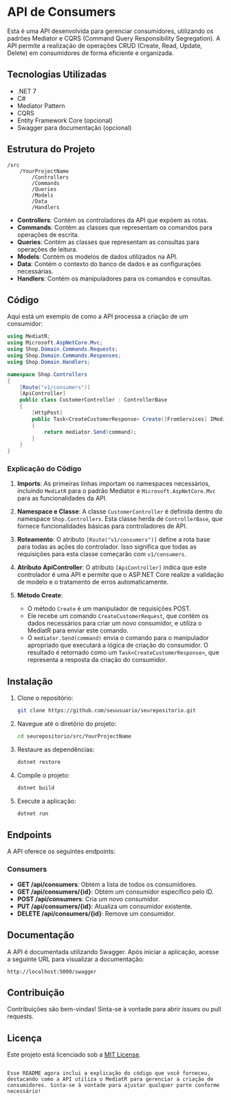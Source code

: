 
# API de Consumers

Esta é uma API desenvolvida para gerenciar consumidores, utilizando os padrões Mediator e CQRS (Command Query Responsibility Segregation). A API permite a realização de operações CRUD (Create, Read, Update, Delete) em consumidores de forma eficiente e organizada.

## Tecnologias Utilizadas

- .NET 7
- C#
- Mediator Pattern
- CQRS
- Entity Framework Core (opcional)
- Swagger para documentação (opcional)

## Estrutura do Projeto

```
/src
    /YourProjectName
        /Controllers
        /Commands
        /Queries
        /Models
        /Data
        /Handlers
```

- **Controllers**: Contém os controladores da API que expõem as rotas.
- **Commands**: Contém as classes que representam os comandos para operações de escrita.
- **Queries**: Contém as classes que representam as consultas para operações de leitura.
- **Models**: Contém os modelos de dados utilizados na API.
- **Data**: Contém o contexto do banco de dados e as configurações necessárias.
- **Handlers**: Contém os manipuladores para os comandos e consultas.

## Código

Aqui está um exemplo de como a API processa a criação de um consumidor:

```csharp
using MediatR;
using Microsoft.AspNetCore.Mvc;
using Shop.Domain.Commands.Requests;
using Shop.Domain.Commands.Responses;
using Shop.Domain.Handlers;

namespace Shop.Controllers
{
    [Route("v1/consumers")]
    [ApiController]
    public class CustomerController : ControllerBase
    {
        [HttpPost]  
        public Task<CreateCustomerResponse> Create([FromServices] IMediator mediator, [FromBody] CreateCustomerRequest command)
        {
            return mediator.Send(command);
        }
    }
}
```

### Explicação do Código

1. **Imports**: As primeiras linhas importam os namespaces necessários, incluindo `MediatR` para o padrão Mediator e `Microsoft.AspNetCore.Mvc` para as funcionalidades da API.

2. **Namespace e Classe**: A classe `CustomerController` é definida dentro do namespace `Shop.Controllers`. Esta classe herda de `ControllerBase`, que fornece funcionalidades básicas para controladores de API.

3. **Roteamento**: O atributo `[Route("v1/consumers")]` define a rota base para todas as ações do controlador. Isso significa que todas as requisições para esta classe começarão com `v1/consumers`.

4. **Atributo ApiController**: O atributo `[ApiController]` indica que este controlador é uma API e permite que o ASP.NET Core realize a validação de modelo e o tratamento de erros automaticamente.

5. **Método Create**:
   - O método `Create` é um manipulador de requisições POST.
   - Ele recebe um comando `CreateCustomerRequest`, que contém os dados necessários para criar um novo consumidor, e utiliza o MediatR para enviar este comando.
   - O `mediator.Send(command)` envia o comando para o manipulador apropriado que executará a lógica de criação do consumidor. O resultado é retornado como um `Task<CreateCustomerResponse>`, que representa a resposta da criação do consumidor.

## Instalação

1. Clone o repositório:

   ```bash
   git clone https://github.com/seuusuario/seurepositorio.git
   ```

2. Navegue até o diretório do projeto:

   ```bash
   cd seurepositorio/src/YourProjectName
   ```

3. Restaure as dependências:

   ```bash
   dotnet restore
   ```

4. Compile o projeto:

   ```bash
   dotnet build
   ```

5. Execute a aplicação:

   ```bash
   dotnet run
   ```

## Endpoints

A API oferece os seguintes endpoints:

### Consumers

- **GET /api/consumers**: Obtém a lista de todos os consumidores.
- **GET /api/consumers/{id}**: Obtém um consumidor específico pelo ID.
- **POST /api/consumers**: Cria um novo consumidor.
- **PUT /api/consumers/{id}**: Atualiza um consumidor existente.
- **DELETE /api/consumers/{id}**: Remove um consumidor.

## Documentação

A API é documentada utilizando Swagger. Após iniciar a aplicação, acesse a seguinte URL para visualizar a documentação:

```
http://localhost:5000/swagger
```

## Contribuição

Contribuições são bem-vindas! Sinta-se à vontade para abrir issues ou pull requests.

## Licença

Este projeto está licenciado sob a [MIT License](LICENSE).
```

Esse README agora inclui a explicação do código que você forneceu, destacando como a API utiliza o MediatR para gerenciar a criação de consumidores. Sinta-se à vontade para ajustar qualquer parte conforme necessário!

